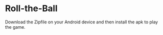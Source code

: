 # Roll-the-Ball
Download the Zipfile on your Android device and then install the apk to play the game. 
